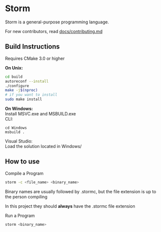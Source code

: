 # Storm

Storm is a general-purpose programming language.

For new contributors, read [docs/contributing.md](docs/contributing/contributing.md)

## Build Instructions

Requires CMake 3.0 or higher

**On Unix:**

```sh
cd build
autoreconf --install
./configure
make -j$(nproc)
# if you want to install
sudo make install
```

**On Windows:**\
Install MSVC.exe and MSBUILD.exe\
CLI:

```console
cd Windows
msbuild .
```

Visual Studio:\
Load the solution located in Windows/

## How to use

Compile a Program

```sh
storm -c <file_name> <binary_name>
```

Binary names are usually followed by .stormc, but the file extension is up to the person compiling

In this project they should **always** have the .stormc file extension

Run a Program

```sh
storm <binary_name>
```
